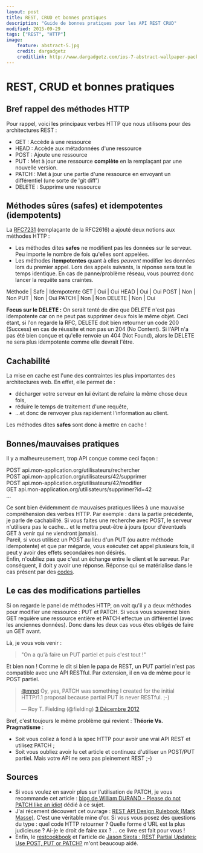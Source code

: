 ```yaml
---
layout: post
title: REST, CRUD et bonnes pratiques
description: "Guide de bonnes pratiques pour les API REST CRUD"
modified: 2015-09-29
tags: ["REST", "HTTP"]
image:
    feature: abstract-5.jpg
    credit: dargadgetz
    creditlink: http://www.dargadgetz.com/ios-7-abstract-wallpaper-pack-for-iphone-5-and-ipod-touch-retina/
---
```


# REST, CRUD et bonnes pratiques

## Bref rappel des méthodes HTTP

Pour rappel, voici les principaux verbes HTTP que nous utilisons pour des architectures REST :

* GET : Accède à une ressource
* HEAD : Accède aux métadonnées d'une ressource
* POST : Ajoute une ressource
* PUT : Met à jour une ressource **complète** en la remplaçant par une nouvelle version.
* PATCH : Met à jour une partie d'une ressource en envoyant un différentiel (une sorte de 'git diff')
* DELETE : Supprime une ressource

## Méthodes sûres (safes) et idempotentes (idempotents)

La [RFC7231](http://tools.ietf.org/html/rfc7231#section-4.2) (remplaçante de la RFC2616) a ajouté deux notions aux méthodes HTTP :

* Les méthodes dites **safes** ne modifient pas les données sur le serveur. Peu importe le nombre de fois qu'elles sont appelées.
* Les méthodes **itempotentes** quant à elles *peuvent* modifier les données lors du premier appel. Lors des appels suivants, la réponse sera tout le temps identique. En cas de panne/problème réseau, vous pourrez donc lancer la requête sans craintes.

Méthode | Safe | Idempotente
GET     | Oui  | Oui
HEAD    | Oui  | Oui
POST    | Non  | Non
PUT     | Non  | Oui
PATCH   | Non  | Non
DELETE  | Non  | Oui

**Focus sur le DELETE :** On serait tenté de dire que DELETE n'est pas idempotente car on ne peut pas supprimer deux fois le même objet. Ceci étant, si l'on regarde la RFC, DELETE doit bien retourner un code 200 (Success) en cas de réussite et non pas un 204 (No Content). Si l'API n'a pas été bien conçue et qu'elle renvoie un 404 (Not Found), alors le DELETE ne sera plus idempotente comme elle devrait l'être.


## Cachabilité

La mise en cache est l'une des contraintes les plus importantes des architectures web. En effet, elle permet de :

* décharger votre serveur en lui évitant de refaire la même chose deux fois,
* réduire le temps de traitement d'une requête,
* ...et donc de renvoyer plus rapidement l'information au client.

Les méthodes dites **safes** sont donc à mettre en cache !

## Bonnes/mauvaises pratiques

Il y a malheureusement, trop API conçue comme ceci façon :

POST api.mon-application.org/utilisateurs/rechercher  
POST api.mon-application.org/utilisateurs/42/supprimer  
POST api.mon-application.org/utilisateurs/42/modifier  
GET api.mon-application.org/utilisateurs/supprimer?id=42  
...  

Ce sont bien évidemment de mauvaises pratiques liées à une mauvaise compréhension des verbes HTTP.
Par exemple : dans la partie précédente, je parle de cachabilité. Si vous faites une recherche avec POST, le serveur n'utilisera pas le cache... et le mettra peut-être à jours (pour d'éventuels GET à venir qui ne viendront jamais).  
Pareil, si vous utilisez un POST au lieu d'un PUT (ou autre méthode idempotente) et que par mégarde, vous exécutez cet appel plusieurs fois, il peut y avoir des effets secondaires non désirés.  
Enfin, n'oubliez pas que c'est un échange entre le client et le serveur. Par conséquent, il doit y avoir une réponse. Réponse qui se matérialise dans le cas présent par des [codes](http://www.restapitutorial.com/httpstatuscodes.html).

## Le cas des modifications partielles

Si on regarde le panel de méthodes HTTP, on voit qu'il y a deux méthodes pour modifier une ressource : PUT et PATCH. Si vous vous souvenez bien GET requière une ressource entière et PATCH effectue un différentiel (avec les anciennes données). Donc dans les deux cas vous êtes obligés de faire un GET avant.

Là, je vous vois venir :

> "On a qu'à faire un PUT partiel et puis c'est tout !"

Et bien non ! Comme le dit si bien le papa de REST, un PUT partiel n'est pas compatible avec une API RESTful. Par extension, il en va de même pour le POST partiel.
<blockquote class="twitter-tweet" lang="fr"><p lang="en" dir="ltr"><a href="https://twitter.com/mnot">@mnot</a> Oy, yes, PATCH was something I created for the initial HTTP/1.1 proposal because partial PUT is never RESTful. ;-)</p>&mdash; Roy T. Fielding (@fielding) <a href="https://twitter.com/fielding/status/275471320685367296">3 Décembre 2012</a></blockquote>
<script async src="//platform.twitter.com/widgets.js" charset="utf-8"></script>

Bref, c'est toujours le même problème qui revient : **Théorie Vs. Pragmatisme** :  

* Soit vous collez à fond à la spec HTTP pour avoir une vrai API REST et utilisez PATCH ;
* Soit vous oubliez avoir lu cet article et continuez d'utiliser un POST/PUT partiel. Mais votre API ne sera pas pleinement REST ;-)



## Sources

* Si vous voulez en savoir plus sur l'utilisation de PATCH, je vous recommande cet article : [blog de William DURAND - Please do not PATCH like an idiot](williamdurand.fr/2014/02/14/please-do-not-patch-like-an-idiot/) dédié à ce sujet.  
* J'ai récement découvert cet ouvrage : [REST API Design Rulebook (Mark Masse)](http://shop.oreilly.com/product/0636920021575.do). C'est une véritable mine d'or. Si vous vous posez des questions du type : quel code HTTP retourner ? Quelle forme d'URL est la plus judicieuse ? Ai-je le droit de faire xxx ? ... ce livre est fait pour vous !  
* Enfin, le [restcookbook](http://restcookbook.com) et l'article de [Jason Sirota : REST Partial Updates: Use POST, PUT or PATCH?](http://jasonsirota.com/rest-partial-updates-use-post-put-or-patch) m'ont beaucoup aidé.
